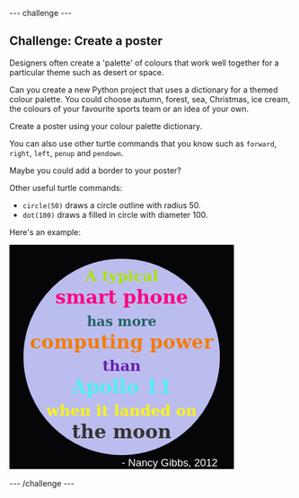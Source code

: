 --- challenge ---
## Challenge: Create a poster

Designers often create a 'palette' of colours that work well together for a particular theme such as desert or space. 

Can you create a new Python project that uses a dictionary for a themed colour palette. You could choose autumn, forest, sea, Christmas, ice cream, the colours of your favourite sports team or an idea of your own. 

Create a poster using your colour palette dictionary.

You can also use other turtle commands that you know such as `forward`, `right`, `left`, `penup` and `pendown`. 

Maybe you could add a border to your poster?

Other useful turtle commands:

+ `circle(50)` draws a circle outline with radius 50.
+ `dot(100)` draws a filled in circle with diameter 100. 
  
Here's an example:

![screenshot](images/colourful-finished.png)

--- /challenge ---